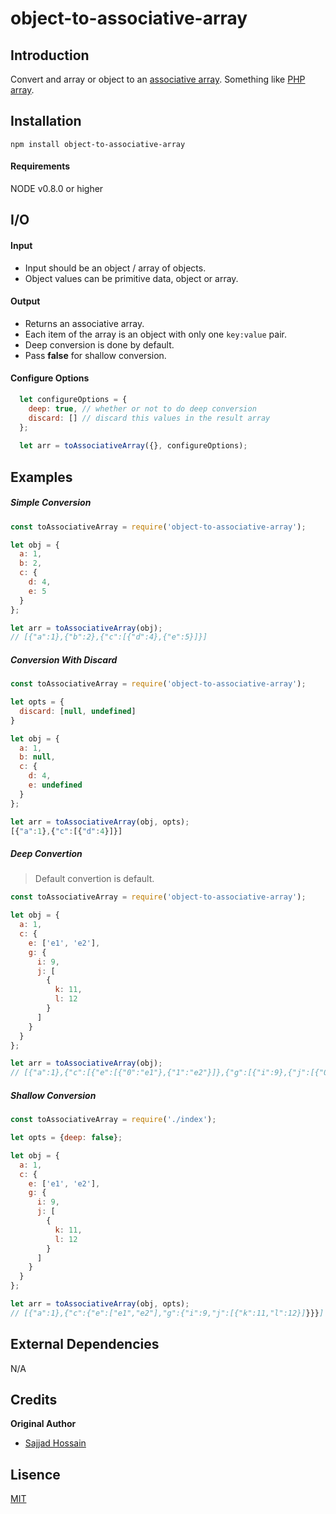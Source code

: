 # object-to-associative-array

## Introduction

Convert and array or object to an [associative array](https://en.wikipedia.org/wiki/Associative_array).
Something like [PHP array](http://php.net/manual/en/language.types.array.php).

## Installation

```npm install object-to-associative-array```

#### Requirements
NODE v0.8.0 or higher

## I/O

#### Input
- Input should be an object / array of objects.
- Object values can be primitive data, object or array.
#### Output
- Returns an associative array.
- Each item of the array is an object with only one `key:value` pair.
- Deep conversion is done by default.
- Pass **false** for shallow conversion.

#### Configure Options
```javascript
  let configureOptions = {
    deep: true, // whether or not to do deep conversion
    discard: [] // discard this values in the result array
  };
  
  let arr = toAssociativeArray({}, configureOptions);
```

## Examples

##### Simple Conversion
```javascript
const toAssociativeArray = require('object-to-associative-array');

let obj = {
  a: 1,
  b: 2,
  c: {
    d: 4,
    e: 5
  }
};

let arr = toAssociativeArray(obj);
// [{"a":1},{"b":2},{"c":[{"d":4},{"e":5}]}]
```

##### Conversion With Discard
```javascript
const toAssociativeArray = require('object-to-associative-array');

let opts = {
  discard: [null, undefined]
}

let obj = {
  a: 1,
  b: null,
  c: {
    d: 4,
    e: undefined
  }
};

let arr = toAssociativeArray(obj, opts);
[{"a":1},{"c":[{"d":4}]}]
```

##### Deep Convertion
>Default convertion is default.
```javascript
const toAssociativeArray = require('object-to-associative-array');

let obj = {
  a: 1,
  c: {
    e: ['e1', 'e2'],
    g: {
      i: 9,
      j: [
        {
          k: 11,
          l: 12
        }
      ]
    }
  }
};

let arr = toAssociativeArray(obj);
// [{"a":1},{"c":[{"e":[{"0":"e1"},{"1":"e2"}]},{"g":[{"i":9},{"j":[{"0":[{"k":11},{"l":12}]}]}]}]}]
```

##### Shallow Conversion
```javascript
const toAssociativeArray = require('./index');

let opts = {deep: false};

let obj = {
  a: 1,
  c: {
    e: ['e1', 'e2'],
    g: {
      i: 9,
      j: [
        {
          k: 11,
          l: 12
        }
      ]
    }
  }
};

let arr = toAssociativeArray(obj, opts);
// [{"a":1},{"c":{"e":["e1","e2"],"g":{"i":9,"j":[{"k":11,"l":12}]}}}]
```

## External Dependencies
N/A

## Credits

**Original Author**

* [Sajjad Hossain](https://github.com/Halum)

## Lisence
[MIT](https://github.com/Halum/object-to-associative-array/blob/master/LICENSE) 
